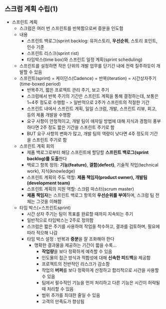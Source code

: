 ## 스크럼 계획 수립(1)

- 스프린트 계획
  - 스크럼은 여러 번 스프린트를 반복함으로써 증분을 인도함
  - 내용
    - 스프린트 백로그(sprint backlog: 유저스토리, **우선순위**, 스토리 포인트, 인수 기준
    - 스프린트 리스크(sprint rist)
    - 타임박스(time box)와 스프린트 일정 계획(sprint scheduling)
  - 스프린트를 설정하면 작은 단위의 개발 업무를 단기간 내에 전력 질주하듯이 개발할 수 있음
  - 스프린트(sprint) = 케이던스(Cadence) = 반복(iteration) = 시간상자주기(time-boxed period)
    - 반복주기, 짧은 프로젝트 관리 주기, 보고 주기
    - 스크럼에서 반복 주기의 기간은 스프린트 계획을 통해 결정하는데, 보통은 1~4주 정도로 수행함 - > 일반적으로 2주가 스프린트의 적절한 기간
    - 스프린트 내에서 스프린트 계획, 일일 스크럼, 개발, 스프린트 리뷰, 회고, 등의 제품 개발을 수행함
    - 요구 사항이 안정적이고, 개발 팀이 애자일 방법에 대해 지식과 경험이 풍부하다면 2주 정도 짧은 기간을 스프린트 주기로 함
    - BUT 요구 사항의 변화가 많고, 개발 팀의 역량이 낮다면 4주 정도의 기간을 스프린트 주기로 함
  - 스프린트 계획 회의
    - 제품 백로그로부터 해당 스프린트에 할당할 **스프린트 백로그(sprint backlog)를 도출**한다
    - 백로그 항목 정의: **기능(feature)**, **결함(defect)**, 기술적 작업(technical work), 지식(knowledge)
    - 스프린트 계획의 주도 역할: **제품 책임자(product owner), 개발팀(development team)**
    - 스프린트 계획의 지원 역할: 스크럼 마스터(scrum master)
    - **제품 책임자**는 스프린트 백로그 항목의 **우선순위를 부여**하며, 스크럼 팀 전체는 그것을 이해함
  - 타임 박스(=스프린트sprint)
    - 시간 상자 주기는 팀이 목표를 완료할 때까지 지속되는 주기
    - 일반적으로 타임박스는 2주로 정의함
    - 스크럼은 짧은 주기를 사용하여 작업을 착수하고, 결과를 검토하며, 필요에 따라 적으해 나감
    - 타임 박스 설정 : 반복과 **증분**을 잘 조화해야 한다
      - 명확한 결과물을 제공하는 기간이 짧을 수록...
        - **작업량**을 보다 정확하게 예측할 수 있음
        - 인도물의 접근 방식과 적합성에 대해 **신속한 피드백**을 제공함
        - 프로젝트의 전반적인 리스크가 감소함
        - 작업의 **버퍼**를 보다 정확하게 산정하고 합리적으로 시간을 사용할  수 있음
        - 팀에서 필수적인 기능을 먼저 처리하고 다른 기능은 시간이 허락될 때 처리할 수 있음
        - 범위 추가를 최대한 줄일 수 있음
        - 고객의 만족도가 향상됨
